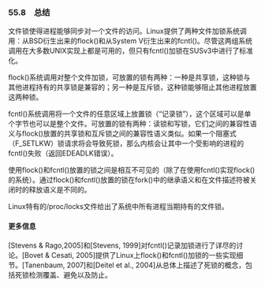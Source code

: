 ### 55.8　总结

文件锁使得进程能够同步对一个文件的访问。Linux提供了两种文件加锁系统调用：从BSD衍生出来的flock()和从System V衍生出来的fcntl()。尽管这两组系统调用在大多数UNIX实现上都是可用的，但只有fcntl()加锁在SUSv3中进行了标准化。

flock()系统调用对整个文件加锁，可放置的锁有两种：一种是共享锁，这种锁与其他进程持有的共享锁是兼容的；另一种是互斥锁，这种锁能够阻止其他进程放置这两种锁。

fcntl()系统调用将一个文件的任意区域上放置锁（“记录锁”），这个区域可以是单个字节也可以是整个文件。可放置的锁有两种：读锁和写锁，它们之间的兼容性语义与flock()放置的共享锁和互斥锁之间的兼容性语义类似。如果一个阻塞式（F_SETLKW）锁请求将会导致死锁，那么内核会让其中一个受影响的进程的fcntl()失败（返回EDEADLK错误）。

使用flock()和fcntl()放置的锁之间是相互不可见的（除了在使用fcntl()实现flock()的系统）。通过flock()和fcntl()放置的锁在fork()中的继承语义和在文件描述符被关闭时的释放语义是不同的。

Linux特有的/proc/locks文件给出了系统中所有进程当期持有的文件锁。

#### 更多信息

[Stevens & Rago,2005]和[Stevens, 1999]对fcntl()记录加锁进行了详尽的讨论。[Bovet & Cesati, 2005]提供了Linux上flock()和fcntl()加锁的一些实现细节。[Tanenbaum, 2007]和[Deitel et al., 2004]从总体上描述了死锁的概念，包括死锁检测覆盖、避免以及防止。

